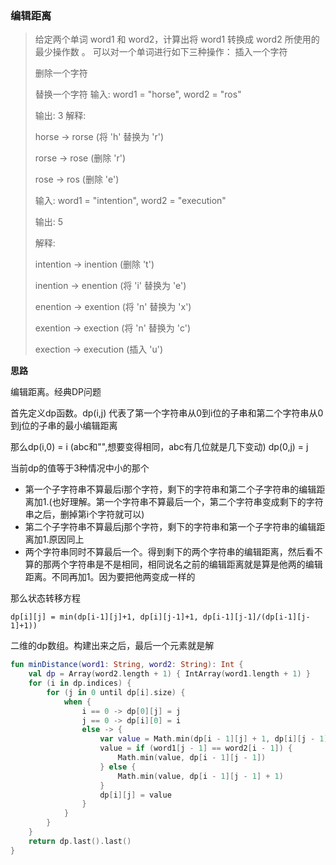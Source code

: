 ### 编辑距离
>给定两个单词 word1 和 word2，计算出将 word1 转换成 word2 所使用的最少操作数 。
>可以对一个单词进行如下三种操作：
>插入一个字符
>
>删除一个字符
>
>替换一个字符
>输入: word1 = "horse", word2 = "ros"
>
>输出: 3
>解释: 
>
>horse -> rorse (将 'h' 替换为 'r')
>
>rorse -> rose (删除 'r')
>
>rose -> ros (删除 'e')
>
>输入: word1 = "intention", word2 = "execution"
>
>输出: 5
>
>解释: 
>
>intention -> inention (删除 't')
>
>inention -> enention (将 'i' 替换为 'e')
>
>enention -> exention (将 'n' 替换为 'x')
>
>exention -> exection (将 'n' 替换为 'c')
>
>exection -> execution (插入 'u')

**思路**

编辑距离。经典DP问题

首先定义dp函数。dp(i,j) 代表了第一个字符串从0到i位的子串和第二个字符串从0到j位的子串的最小编辑距离

那么dp(i,0) = i  (abc和"",想要变得相同，abc有几位就是几下变动)  dp(0,j) = j

当前dp的值等于3种情况中小的那个

- 第一个子字符串不算最后i那个字符，剩下的字符串和第二个子字符串的编辑距离加1.(也好理解。第一个字符串不算最后一个，第二个字符串变成剩下的字符串之后，删掉第i个字符就可以)
- 第二个子字符串不算最后j那个字符，剩下的字符串和第一个子字符串的编辑距离加1.原因同上
- 两个字符串同时不算最后一个。得到剩下的两个字符串的编辑距离，然后看不算的那两个字符串是不是相同，相同说名之前的编辑距离就是算是他两的编辑距离。不同再加1。因为要把他两变成一样的


那么状态转移方程

`
dp[i][j] = min(dp[i-1][j]+1, dp[i][j-1]+1, dp[i-1][j-1]/(dp[i-1][j-1]+1))
`

二维的dp数组。构建出来之后，最后一个元素就是解

```kotlin
fun minDistance(word1: String, word2: String): Int {
    val dp = Array(word2.length + 1) { IntArray(word1.length + 1) }
    for (i in dp.indices) {
        for (j in 0 until dp[i].size) {
            when {
                i == 0 -> dp[0][j] = j
                j == 0 -> dp[i][0] = i
                else -> {
                    var value = Math.min(dp[i - 1][j] + 1, dp[i][j - 1] + 1)
                    value = if (word1[j - 1] == word2[i - 1]) {
                        Math.min(value, dp[i - 1][j - 1])
                    } else {
                        Math.min(value, dp[i - 1][j - 1] + 1)
                    }
                    dp[i][j] = value
                }
            }
        }
    }
    return dp.last().last()
}
```